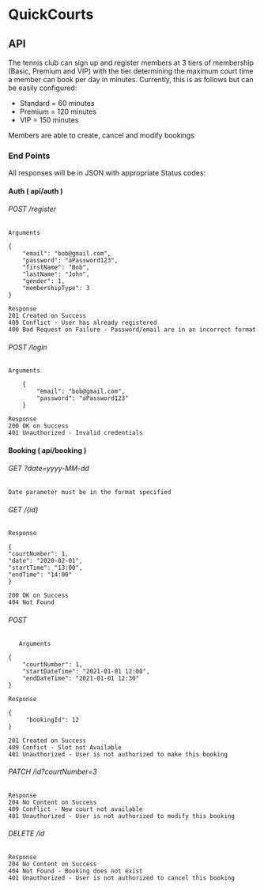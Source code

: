 # QuickCourts
## API
The tennis club can sign up and register members at 3 tiers of membership (Basic, Premium and VIP) 
with the tier determining the maximum court time a member can book per day in minutes. Currently, this is as follows but can be easily configured: 

   * Standard = 60 minutes
   * Premium = 120 minutes
   * VIP = 150 minutes
    
    
Members are able to create, cancel and modify bookings

### End Points
All responses will be in JSON with appropriate Status codes:
#### Auth (  api/auth   )

###### POST /register
    Arguments
        
    {
        "email": "bob@gmail.com",
        "password": "aPassword123",
        "firstName": "Bob",
        "lastName": "John",
        "gender": 1,
        "membershipType": 3
    }
    
    Response
    201 Created on Success
    409 Conflict - User has already registered
    400 Bad Request on Failure - Password/email are in an incorrect format
    
  ######  POST /login
    
    Arguments
            
        {
            "email": "bob@gmail.com",
            "password": "aPassword123"
        }

    Response
    200 OK on Success
    401 Unauthorized - Invalid credentials
    
#### Booking (  api/booking  )

   ###### GET ?date=yyyy-MM-dd
   
    Date parameter must be in the format specified 
    


   ###### GET /{id}
   
    Response
 
    {
    "courtNumber": 1,
    "date": "2020-02-01",
    "startTime": "13:00",
    "endTime": "14:00"
    }
    
    200 OK on Success
    404 Not Found
    
   ###### POST
   
       Arguments
        
    {
        "courtNumber": 1,
        "startDateTime": "2021-01-01 12:00",
        "endDateTime": "2021-01-01 12:30"
    }
    
    Response
    
    {
         "bookingId": 12
    }
    
    201 Created on Success
    409 Confict - Slot not Available
    401 Unauthorized - User is not authorized to make this booking
    
    
   ###### PATCH /id?courtNumber=3
    
    Response
    204 No Content on Success
    409 Conflict - New court not available
    401 Unauthorized - User is not authorized to modify this booking

    
   ###### DELETE /id
   
    Response
    204 No Content on Success
    404 Not Found - Booking does not exist
    401 Unauthorized - User is not authorized to cancel this booking

    
